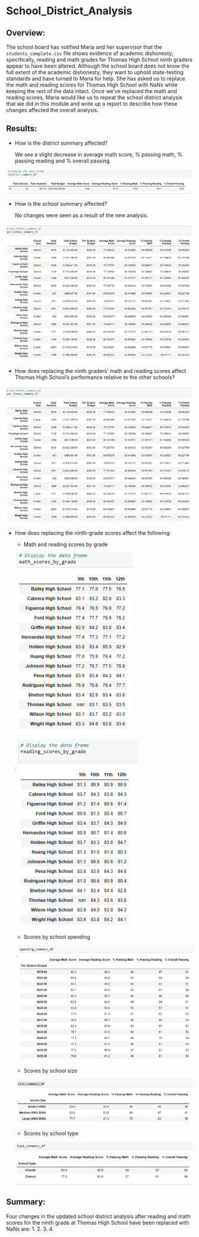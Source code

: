 # School_District_Analysis
## Overview:

The school board has notified Maria and her supervisor that the `students_complete.csv` file shows evidence of academic dishonesty; specifically, reading and math grades for Thomas High School ninth graders appear to have been altered. Although the school board does not know the full extent of the academic dishonesty, they want to uphold state-testing standards and have turned to Maria for help. She has asked us to replace the math and reading scores for Thomas High School with NaNs while keeping the rest of the data intact. Once we've replaced the math and reading scores, Maria would like us to repeat the school district analysis that we did in this module and write up a report to describe how these changes affected the overall analysis.

## Results:
- How is the district summary affected?

  We see a slight decrease in average math score, % passing math, % passing reading and % overall passing.

![This is an image](https://github.com/kellyd7/School_District_Analysis/blob/main/Resources/districty_summary_df.png)

- How is the school summary affected?

  No changes were seen as a result of the new analysis.

![This is an image](https://github.com/kellyd7/School_District_Analysis/blob/main/Resources/per_school_summary_df.png)

- How does replacing the ninth graders’ math and reading scores affect Thomas High School’s performance relative to the other schools?

![This is an image](https://github.com/kellyd7/School_District_Analysis/blob/main/Resources/per_school_summary_df.png)

- How does replacing the ninth-grade scores affect the following:
  
   - Math and reading scores by grade
    
    ![This is an image](https://github.com/kellyd7/School_District_Analysis/blob/main/Resources/math_scores_by_grade.png)
    
    ![This is an image](https://github.com/kellyd7/School_District_Analysis/blob/main/Resources/reading_scores_by_grade.png) 
   
   - Scores by school spending
    
    ![This is an image](https://github.com/kellyd7/School_District_Analysis/blob/main/Resources/spending_summary_df.png)
    
    - Scores by school size
    
    ![This is an image](https://github.com/kellyd7/School_District_Analysis/blob/main/Resources/size_summary_df.png)
    
    - Scores by school type
    
    ![This is an image](https://github.com/kellyd7/School_District_Analysis/blob/main/Resources/type_summary_df.png)

## Summary:

Four changes in the updated school district analysis after reading and math scores for the ninth grade at Thomas High School have been replaced with NaNs are:
1.
2.
3.
4.

